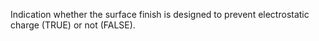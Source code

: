 Indication whether the surface finish is designed to prevent electrostatic charge (TRUE) or not (FALSE).